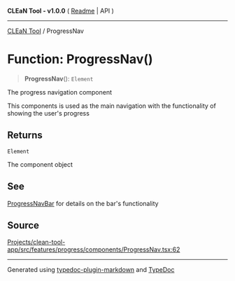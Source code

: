 **CLEaN Tool - v1.0.0** ( [Readme](../README.md) \| API )

***

[CLEaN Tool](../exports.md) / ProgressNav

# Function: ProgressNav()

> **ProgressNav**(): `Element`

The progress navigation component

This components is used as the main navigation with the functionality of showing the user's progress

## Returns

`Element`

The component object

## See

[ProgressNavBar](ProgressNavBar.md) for details on the bar's functionality

## Source

[Projects/clean-tool-app/src/features/progress/components/ProgressNav.tsx:62](https://github.com/yuckyh/clean-tool-app/)

***

Generated using [typedoc-plugin-markdown](https://www.npmjs.com/package/typedoc-plugin-markdown) and [TypeDoc](https://typedoc.org/)
